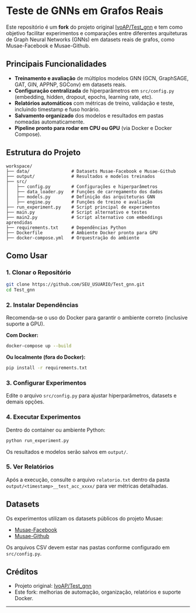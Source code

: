 # Teste de GNNs em Grafos Reais

Este repositório é um **fork** do projeto original [IvoAP/Test_gnn](https://github.com/IvoAP/Test_gnn) e tem como objetivo facilitar experimentos e comparações entre diferentes arquiteturas de Graph Neural Networks (GNNs) em datasets reais de grafos, como Musae-Facebook e Musae-Github.

## Principais Funcionalidades

- **Treinamento e avaliação** de múltiplos modelos GNN (GCN, GraphSAGE, GAT, GIN, APPNP, SGConv) em datasets reais.
- **Configuração centralizada** de hiperparâmetros em `src/config.py` (embedding, hidden, dropout, epochs, learning rate, etc).
- **Relatórios automáticos** com métricas de treino, validação e teste, incluindo timestamp e fuso horário.
- **Salvamento organizado** dos modelos e resultados em pastas nomeadas automaticamente.
- **Pipeline pronto para rodar em CPU ou GPU** (via Docker e Docker Compose).

## Estrutura do Projeto

```
workspace/
├── data/                # Datasets Musae-Facebook e Musae-Github
├── output/              # Resultados e modelos treinados
├── src/
│   ├── config.py        # Configurações e hiperparâmetros
│   ├── data_loader.py   # Funções de carregamento dos dados
│   ├── models.py        # Definição das arquiteturas GNN
│   ├── engine.py        # Funções de treino e avaliação
├── run_experiment.py    # Script principal de experimentos
├── main.py              # Script alternativo e testes
├── main2.py             # Script alternativo com embeddings aprendidas
├── requirements.txt     # Dependências Python
├── Dockerfile           # Ambiente Docker pronto para GPU
├── docker-compose.yml   # Orquestração do ambiente
```

## Como Usar

### 1. Clonar o Repositório

```bash
git clone https://github.com/SEU_USUARIO/Test_gnn.git
cd Test_gnn
```

### 2. Instalar Dependências

Recomenda-se o uso do Docker para garantir o ambiente correto (inclusive suporte a GPU).

**Com Docker:**

```bash
docker-compose up --build
```

**Ou localmente (fora do Docker):**

```bash
pip install -r requirements.txt
```

### 3. Configurar Experimentos

Edite o arquivo `src/config.py` para ajustar hiperparâmetros, datasets e demais opções.

### 4. Executar Experimentos

Dentro do container ou ambiente Python:

```bash
python run_experiment.py
```

Os resultados e modelos serão salvos em `output/`.

### 5. Ver Relatórios

Após a execução, consulte o arquivo `relatorio.txt` dentro da pasta `output/<timestamp>__test_acc_xxxx/` para ver métricas detalhadas.

## Datasets

Os experimentos utilizam os datasets públicos do projeto Musae:

- [Musae-Facebook](https://snap.stanford.edu/data/facebook-large-page-page-network.html)
- [Musae-Github](https://snap.stanford.edu/data/github-social.html)

Os arquivos CSV devem estar nas pastas conforme configurado em `src/config.py`.

## Créditos

- Projeto original: [IvoAP/Test_gnn](https://github.com/IvoAP/Test_gnn)
- Este fork: melhorias de automação, organização, relatórios e suporte Docker.

---


